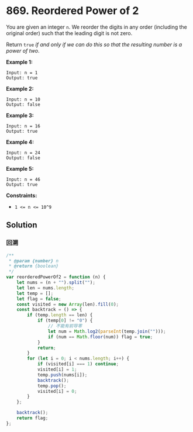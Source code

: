 # 869. Reordered Power of 2

You are given an integer `n`. We reorder the digits in any order (including the original order) such that the leading digit is not zero.

Return `true` _if and only if we can do this so that the resulting number is a power of two_.

**Example 1:**

```
Input: n = 1
Output: true
```

**Example 2:**

```
Input: n = 10
Output: false
```

**Example 3:**

```
Input: n = 16
Output: true
```

**Example 4:**

```
Input: n = 24
Output: false
```

**Example 5:**

```
Input: n = 46
Output: true
```

**Constraints:**

-   `1 <= n <= 10^9`

## Solution

### 回溯

```javascript
/**
 * @param {number} n
 * @return {boolean}
 */
var reorderedPowerOf2 = function (n) {
    let nums = (n + "").split("");
    let len = nums.length;
    let temp = [];
    let flag = false;
    const visited = new Array(len).fill(0);
    const backtrack = () => {
        if (temp.length == len) {
            if (temp[0] != "0") {
                // 不能有前导零
                let num = Math.log2(parseInt(temp.join("")));
                if (num == Math.floor(num)) flag = true;
            }
            return;
        }
        for (let i = 0; i < nums.length; i++) {
            if (visited[i] === 1) continue;
            visited[i] = 1;
            temp.push(nums[i]);
            backtrack();
            temp.pop();
            visited[i] = 0;
        }
    };

    backtrack();
    return flag;
};
```
